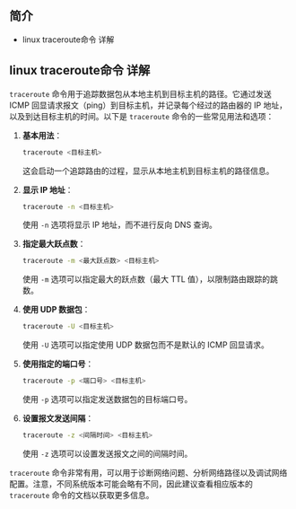 ## 简介

+ linux traceroute命令 详解

## linux traceroute命令 详解

`traceroute` 命令用于追踪数据包从本地主机到目标主机的路径。它通过发送 ICMP 回显请求报文（ping）到目标主机，并记录每个经过的路由器的 IP 地址，以及到达目标主机的时间。以下是 `traceroute` 命令的一些常见用法和选项：

1. **基本用法**：
   ```bash
   traceroute <目标主机>
   ```
   这会启动一个追踪路由的过程，显示从本地主机到目标主机的路径信息。

2. **显示 IP 地址**：
   ```bash
   traceroute -n <目标主机>
   ```
   使用 `-n` 选项将显示 IP 地址，而不进行反向 DNS 查询。

3. **指定最大跃点数**：
   ```bash
   traceroute -m <最大跃点数> <目标主机>
   ```
   使用 `-m` 选项可以指定最大的跃点数（最大 TTL 值），以限制路由跟踪的跳数。

4. **使用 UDP 数据包**：
   ```bash
   traceroute -U <目标主机>
   ```
   使用 `-U` 选项可以指定使用 UDP 数据包而不是默认的 ICMP 回显请求。

5. **使用指定的端口号**：
   ```bash
   traceroute -p <端口号> <目标主机>
   ```
   使用 `-p` 选项可以指定发送数据包的目标端口号。

6. **设置报文发送间隔**：
   ```bash
   traceroute -z <间隔时间> <目标主机>
   ```
   使用 `-z` 选项可以设置发送报文之间的间隔时间。

`traceroute` 命令非常有用，可以用于诊断网络问题、分析网络路径以及调试网络配置。注意，不同系统版本可能会略有不同，因此建议查看相应版本的 `traceroute` 命令的文档以获取更多信息。